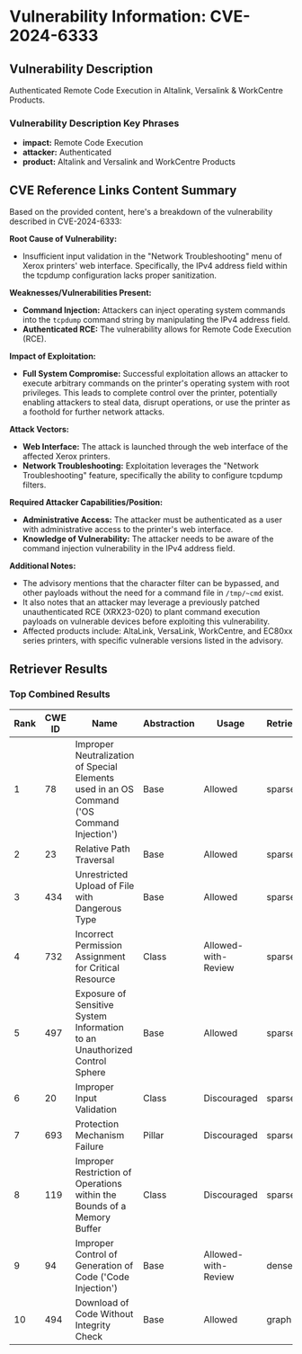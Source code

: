 # Vulnerability Information: CVE-2024-6333

## Vulnerability Description
Authenticated Remote Code Execution in Altalink, Versalink & WorkCentre Products.

### Vulnerability Description Key Phrases
- **impact:** Remote Code Execution
- **attacker:** Authenticated
- **product:** Altalink and Versalink and WorkCentre Products

## CVE Reference Links Content Summary
Based on the provided content, here's a breakdown of the vulnerability described in CVE-2024-6333:

**Root Cause of Vulnerability:**
- Insufficient input validation in the "Network Troubleshooting" menu of Xerox printers' web interface. Specifically, the IPv4 address field within the tcpdump configuration lacks proper sanitization.

**Weaknesses/Vulnerabilities Present:**
- **Command Injection:** Attackers can inject operating system commands into the `tcpdump` command string by manipulating the IPv4 address field.
- **Authenticated RCE:** The vulnerability allows for Remote Code Execution (RCE).

**Impact of Exploitation:**
- **Full System Compromise:** Successful exploitation allows an attacker to execute arbitrary commands on the printer's operating system with root privileges. This leads to complete control over the printer, potentially enabling attackers to steal data, disrupt operations, or use the printer as a foothold for further network attacks.

**Attack Vectors:**
- **Web Interface:** The attack is launched through the web interface of the affected Xerox printers.
- **Network Troubleshooting:** Exploitation leverages the "Network Troubleshooting" feature, specifically the ability to configure tcpdump filters.

**Required Attacker Capabilities/Position:**
- **Administrative Access:** The attacker must be authenticated as a user with administrative access to the printer's web interface.
- **Knowledge of Vulnerability:** The attacker needs to be aware of the command injection vulnerability in the IPv4 address field.

**Additional Notes:**
- The advisory mentions that the character filter can be bypassed, and other payloads without the need for a command file in `/tmp/~cmd` exist.
- It also notes that an attacker may leverage a previously patched unauthenticated RCE (XRX23-020) to plant command execution payloads on vulnerable devices before exploiting this vulnerability.
- Affected products include:  AltaLink, VersaLink, WorkCentre, and EC80xx series printers, with specific vulnerable versions listed in the advisory.

## Retriever Results

### Top Combined Results

| Rank | CWE ID | Name | Abstraction | Usage  | Retrievers | Individual Scores |
|------|--------|------|-------------|-------|------------|-------------------|
| 1 | 78 | Improper Neutralization of Special Elements used in an OS Command ('OS Command Injection') | Base | Allowed | sparse | 0.011 |
| 2 | 23 | Relative Path Traversal | Base | Allowed | sparse | 0.011 |
| 3 | 434 | Unrestricted Upload of File with Dangerous Type | Base | Allowed | sparse | 0.011 |
| 4 | 732 | Incorrect Permission Assignment for Critical Resource | Class | Allowed-with-Review | sparse | 0.011 |
| 5 | 497 | Exposure of Sensitive System Information to an Unauthorized Control Sphere | Base | Allowed | sparse | 0.011 |
| 6 | 20 | Improper Input Validation | Class | Discouraged | sparse | 0.011 |
| 7 | 693 | Protection Mechanism Failure | Pillar | Discouraged | sparse | 0.011 |
| 8 | 119 | Improper Restriction of Operations within the Bounds of a Memory Buffer | Class | Discouraged | sparse | 0.011 |
| 9 | 94 | Improper Control of Generation of Code ('Code Injection') | Base | Allowed-with-Review | dense | 0.534 |
| 10 | 494 | Download of Code Without Integrity Check | Base | Allowed | graph | 0.002 |

